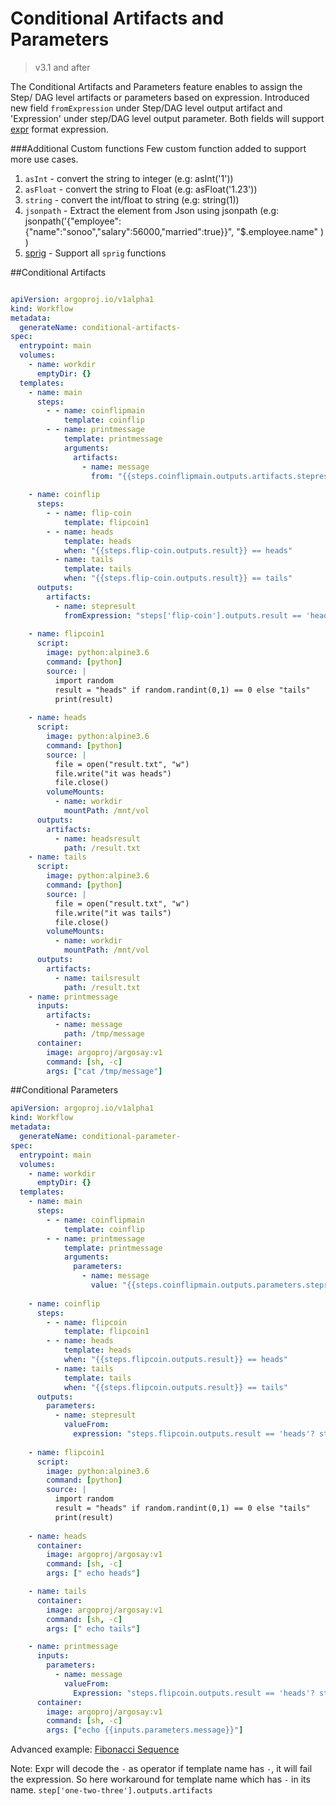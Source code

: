 # Conditional Artifacts and Parameters
> v3.1 and after

The Conditional Artifacts and Parameters feature enables to assign the Step/ DAG level artifacts or parameters based on expression. Introduced new field `fromExpression` under Step/DAG level output artifact and 'Expression' under  step/DAG level output  parameter.
Both fields will support [expr](https://github.com/antonmedv/expr/blob/master/docs/Language-Definition.md) format expression.

###Additional Custom functions
Few custom function added to support more use cases.
1. `asInt`    - convert the string to integer (e.g: asInt('1'))
2. `asFloat`  - convert the string to Float (e.g: asFloat('1.23'))
3. `string`   - convert the  int/float to string (e.g: string(1))
4. `jsonpath` - Extract the element from Json using jsonpath (e.g: jsonpath('{"employee":{"name":"sonoo","salary":56000,"married":true}}", "$.employee.name" ) )
5. [sprig](http://masterminds.github.io/sprig/) - Support all `sprig` functions

##Conditional Artifacts
```yaml

apiVersion: argoproj.io/v1alpha1
kind: Workflow
metadata:
  generateName: conditional-artifacts-
spec:
  entrypoint: main
  volumes:
    - name: workdir
      emptyDir: {}
  templates:
    - name: main
      steps:
        - - name: coinflipmain
            template: coinflip
        - - name: printmessage
            template: printmessage
            arguments:
              artifacts:
                - name: message
                  from: "{{steps.coinflipmain.outputs.artifacts.stepresult}}"
    
    - name: coinflip
      steps:
        - - name: flip-coin
            template: flipcoin1
        - - name: heads
            template: heads
            when: "{{steps.flip-coin.outputs.result}} == heads"
          - name: tails
            template: tails
            when: "{{steps.flip-coin.outputs.result}} == tails"
      outputs:
        artifacts:
          - name: stepresult
            fromExpression: "steps['flip-coin'].outputs.result == 'heads'?steps.heads.outputs.artifacts.headsresult:steps.tails.outputs.artifacts.tailsresult"
    
    - name: flipcoin1
      script:
        image: python:alpine3.6
        command: [python]
        source: |
          import random
          result = "heads" if random.randint(0,1) == 0 else "tails"
          print(result)
          
    - name: heads
      script:
        image: python:alpine3.6
        command: [python]
        source: |
          file = open("result.txt", "w")
          file.write("it was heads")
          file.close()
        volumeMounts:
          - name: workdir
            mountPath: /mnt/vol
      outputs:
        artifacts:
          - name: headsresult
            path: /result.txt
    - name: tails
      script:
        image: python:alpine3.6
        command: [python]
        source: |
          file = open("result.txt", "w")
          file.write("it was tails")
          file.close()
        volumeMounts:
          - name: workdir
            mountPath: /mnt/vol
      outputs:
        artifacts:
          - name: tailsresult
            path: /result.txt
    - name: printmessage
      inputs:
        artifacts:
          - name: message
            path: /tmp/message
      container:
        image: argoproj/argosay:v1
        command: [sh, -c]
        args: ["cat /tmp/message"]
```
##Conditional Parameters

```yaml
apiVersion: argoproj.io/v1alpha1
kind: Workflow
metadata:
  generateName: conditional-parameter-
spec:
  entrypoint: main
  volumes:
    - name: workdir
      emptyDir: {}
  templates:
    - name: main
      steps:
        - - name: coinflipmain
            template: coinflip
        - - name: printmessage
            template: printmessage
            arguments:
              parameters:
                - name: message
                  value: "{{steps.coinflipmain.outputs.parameters.stepresult}}"
    
    - name: coinflip
      steps:
        - - name: flipcoin
            template: flipcoin1
        - - name: heads
            template: heads
            when: "{{steps.flipcoin.outputs.result}} == heads"
          - name: tails
            template: tails
            when: "{{steps.flipcoin.outputs.result}} == tails"
      outputs:
        parameters:
          - name: stepresult
            valueFrom:
              expression: "steps.flipcoin.outputs.result == 'heads'? steps.heads.outputs.result : steps.tails.outputs.result"
    
    - name: flipcoin1
      script:
        image: python:alpine3.6
        command: [python]
        source: |
          import random
          result = "heads" if random.randint(0,1) == 0 else "tails"
          print(result)
          
    - name: heads
      container:
        image: argoproj/argosay:v1
        command: [sh, -c]
        args: [" echo heads"]

    - name: tails
      container:
        image: argoproj/argosay:v1
        command: [sh, -c]
        args: [" echo tails"]

    - name: printmessage
      inputs:
        parameters:
          - name: message
            valueFrom:
              Expression: "steps.flipcoin.outputs.result == 'heads'? steps.heads.outputs.result : steps.tails.outputs.result"
      container:
        image: argoproj/argosay:v1
        command: [sh, -c]
        args: ["echo {{inputs.parameters.message}}"]
```
Advanced example: [Fibonacci Sequence](../examples/fibonacci-seq-conditional-param.yaml)

Note: Expr will decode the `-` as operator if template name has `-`, it will fail the expression. So here workaround for template name which has `-` in its name. `step['one-two-three'].outputs.artifacts`